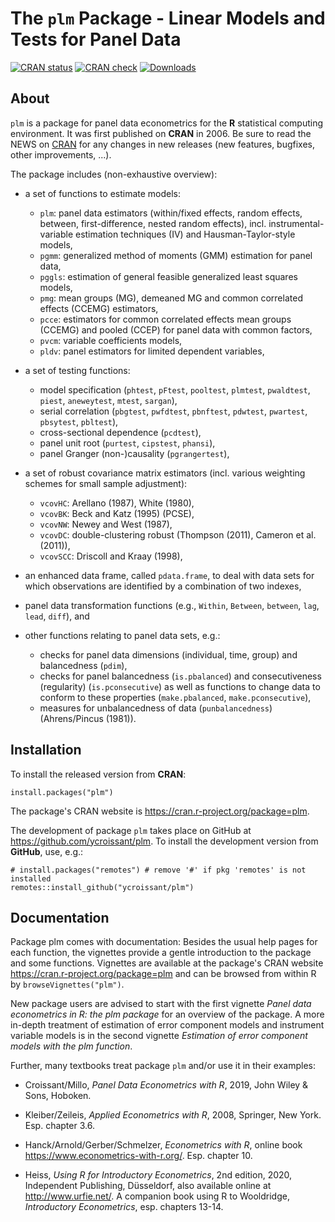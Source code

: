 # The `plm` Package - Linear Models and Tests for Panel Data 

<!-- badges: start -->
[![CRAN status](https://www.r-pkg.org/badges/version/plm)](https://CRAN.R-project.org/package=plm)
[![CRAN check](https://cranchecks.info/badges/summary/plm)](https://cran.r-project.org/web/checks/check_results_plm.html)
[![Downloads](https://cranlogs.r-pkg.org/badges/plm)](https://CRAN.R-project.org/package=plm)
<!-- badges: end -->

## About

`plm` is a package for panel data econometrics for the **R** statistical computing
environment. It was first published on **CRAN** in 2006. Be sure to read the NEWS
on [CRAN](https://cran.r-project.org/package=plm) for any changes in new releases 
(new features, bugfixes, other improvements, ...).

The package includes (non-exhaustive overview):

- a set of functions to estimate models:
  - `plm`: panel data estimators (within/fixed effects, random effects, between,
           first-difference, nested random effects), incl. instrumental-variable 
           estimation techniques (IV) and Hausman-Taylor-style models,
  - `pgmm`: generalized method of moments (GMM) estimation for panel data,
  - `pggls`: estimation of general feasible generalized least squares models,
  - `pmg`: mean groups (MG), demeaned MG and common correlated effects (CCEMG) estimators,
  - `pcce`: estimators for common correlated effects mean groups (CCEMG) and pooled (CCEP) for panel data with common factors,
  - `pvcm`: variable coefficients models,
  - `pldv`: panel estimators for limited dependent variables,

- a set of testing functions:
  - model specification (`phtest`, `pFtest`, `pooltest`, `plmtest`, `pwaldtest`, `piest`, `aneweytest`, `mtest`, `sargan`),
  - serial correlation (`pbgtest`, `pwfdtest`, `pbnftest`, `pdwtest`, `pwartest`, `pbsytest`, `pbltest`), 
  - cross-sectional dependence (`pcdtest`),
  - panel unit root (`purtest`, `cipstest`, `phansi`),
  - panel Granger (non-)causality (`pgrangertest`),
  
- a set of robust covariance matrix estimators (incl. various weighting schemes
  for small sample adjustment):
  - `vcovHC`: Arellano (1987), White (1980),
  - `vcovBK`: Beck and Katz (1995) (PCSE),
  - `vcovNW`: Newey and West (1987),
  - `vcovDC`: double-clustering robust (Thompson (2011), Cameron et al. (2011)),
  - `vcovSCC`: Driscoll and Kraay (1998),

- an enhanced data frame, called `pdata.frame`, to deal with data sets for which 
  observations are identified by a combination of two indexes,

- panel data transformation functions (e.g., `Within`, `Between`, `between`, `lag`, 
  `lead`, `diff`), and

- other functions relating to panel data sets, e.g.:
  - checks for panel data dimensions (individual, time, group) and balancedness (`pdim`), 
  - checks for panel balancedness (`is.pbalanced`) and consecutiveness (regularity) (`is.pconsecutive`) 
    as well as functions to change data to conform to these properties 
    (`make.pbalanced`, `make.pconsecutive`),
  - measures for unbalancedness of data (`punbalancedness`) (Ahrens/Pincus (1981)).


## Installation

To install the released version from **CRAN**:

```{r}
install.packages("plm")
```

The package's CRAN website is <https://cran.r-project.org/package=plm>.

The development of package `plm` takes place on GitHub at <https://github.com/ycroissant/plm>.
To install the development version from **GitHub**, use, e.g.:
```{r}
# install.packages("remotes") # remove '#' if pkg 'remotes' is not installed
remotes::install_github("ycroissant/plm")
```


## Documentation

Package plm comes with documentation: Besides the usual help pages for each function,
the vignettes provide a gentle introduction to the package and some functions.
Vignettes are available at the package's CRAN website <https://cran.r-project.org/package=plm>
and can be browsed from within R by `browseVignettes("plm")`.

New package users are advised to start with the first vignette 
*Panel data econometrics in R: the plm package* for an overview of the package. 
A more in-depth treatment of estimation of error component models and instrument
variable models is in the second vignette *Estimation of error component models 
with the plm function*.

Further, many textbooks treat package `plm` and/or use it in their examples:

* Croissant/Millo, *Panel Data Econometrics with R*, 2019, John Wiley & Sons, Hoboken.

* Kleiber/Zeileis, *Applied Econometrics with R*, 2008, Springer, New York. Esp.
  chapter 3.6.

* Hanck/Arnold/Gerber/Schmelzer, *Econometrics with R*, online book 
  <https://www.econometrics-with-r.org/>. Esp. chapter 10.

* Heiss, *Using R for Introductory Econometrics*, 2nd edition, 2020,
  Independent Publishing, Düsseldorf, also available online at <http://www.urfie.net/>.
  A companion book using R to Wooldridge, *Introductory Econometrics*, esp.
  chapters 13-14.
